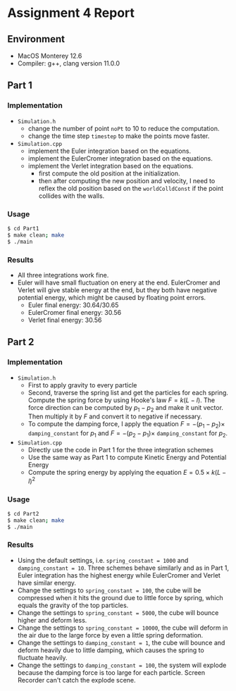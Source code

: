 # Assignment 4 Report

## Environment

- MacOS Monterey 12.6
- Compiler: g++, clang version 11.0.0

## Part 1

### Implementation

- `Simulation.h`
    - change the number of point `noPt` to 10 to reduce the computation.
    - change the time step `timestep` to make the points move faster.
- `Simulation.cpp`
    - implement the Euler integration based on the equations.
    - implement the EulerCromer integration based on the equations.
    - implement the Verlet integration based on the equations.
        - first compute the old position at the initialization.
        - then after computing the new position and velocity, I need to reflex the old position based on the `worldColldConst` if the point collides with the walls.

### Usage

```bash
$ cd Part1
$ make clean; make
$ ./main
```

### Results

- All three integrations work fine.
- Euler will have small fluctuation on enery at the end. EulerCromer and Verlet will give stable energy at the end, but they both have negative potential energy, which might be caused by floating point errors.
    - Euler final energy: 30.64/30.65
    - EulerCromer final energy: 30.56
    - Verlet final energy: 30.56

## Part 2

### Implementation

- `Simulation.h`
    - First to apply gravity to every particle
    - Second, traverse the spring list and get the particles for each spring. Compute the spring force by using Hooke's law $F = k(L - l)$. The force direction can be computed by $p_1 - p_2$ and make it unit vector. Then multiply it by $F$ and convert it to negative if necessary.
    - To compute the damping force, I apply the equation $F = - (p_1 - p_2)\times$ `damping_constant` for $p_1$ and $F = - (p_2 - p_1)\times$ `damping_constant` for $p_2$.
- `Simulation.cpp`
    - Directly use the code in Part 1 for the three integration schemes
    - Use the same way as Part 1 to compute Kinetic Energy and Potential Energy
    - Compute the spring energy by applying the equation $E = 0.5\times k (L-l)^2$

### Usage

```bash
$ cd Part2
$ make clean; make
$ ./main
```

### Results

- Using the default settings, i.e. `spring_constant = 1000` and `damping_constant = 10`. Three schemes behave similarly and as in Part 1, Euler integration has the highest energy while EulerCromer and Verlet have similar energy.
- Change the settings to `spring_constant = 100`, the cube will be compressed when it hits the ground due to little force by spring, which equals the gravity of the top particles.
- Change the settings to `spring_constant = 5000`, the cube will bounce higher and deform less.
- Change the settings to `spring_constant = 10000`, the cube will deform in the air due to the large force by even a little spring deformation.
- Change the settings to `damping_constant = 1`, the cube will bounce and deform heavily due to little damping, which causes the spring to fluctuate heavily.
- Change the settings to `damping_constant = 100`, the system will explode because the damping force is too large for each particle. Screen Recorder can't catch the explode scene.